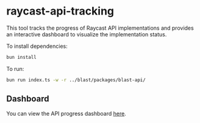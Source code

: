 # raycast-api-tracking

This tool tracks the progress of Raycast API implementations and provides an interactive dashboard to visualize the implementation status.

To install dependencies:

```bash
bun install
```

To run:

```bash
bun run index.ts -w -r ../blast/packages/blast-api/
```

## Dashboard

You can view the API progress dashboard [here](dashboard.md).
